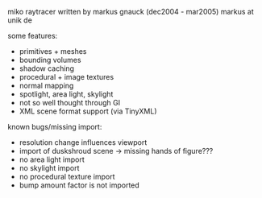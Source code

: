 miko raytracer
written by markus gnauck (dec2004 - mar2005)
markus at unik de

some features:
- primitives + meshes
- bounding volumes
- shadow caching
- procedural + image textures
- normal mapping
- spotlight, area light, skylight
- not so well thought through GI
- XML scene format support (via TinyXML)

known bugs/missing import:
- resolution change influences viewport
- import of duskshroud scene -> missing hands of figure???
- no area light import
- no skylight import
- no procedural texture import
- bump amount factor is not imported
